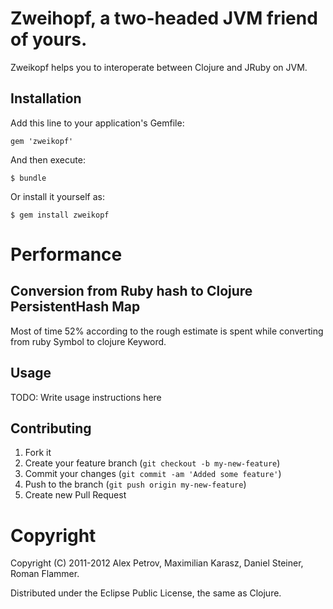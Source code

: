 # Zweihopf, a two-headed JVM friend of yours.

Zweikopf helps you to interoperate between Clojure and JRuby on JVM.

## Installation

Add this line to your application's Gemfile:

    gem 'zweikopf'

And then execute:

    $ bundle

Or install it yourself as:

    $ gem install zweikopf

# Performance

## Conversion from Ruby hash to Clojure PersistentHash Map

Most of time 52% according to the rough estimate is spent while converting from ruby Symbol to clojure Keyword.

## Usage

TODO: Write usage instructions here

## Contributing

1. Fork it
2. Create your feature branch (`git checkout -b my-new-feature`)
3. Commit your changes (`git commit -am 'Added some feature'`)
4. Push to the branch (`git push origin my-new-feature`)
5. Create new Pull Request

# Copyright

Copyright (C) 2011-2012 Alex Petrov, Maximilian Karasz, Daniel Steiner, Roman Flammer.

Distributed under the Eclipse Public License, the same as Clojure.
